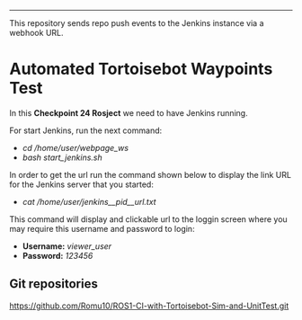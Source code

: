 
---
This repository sends repo push events to the Jenkins instance via a webhook URL.

# Automated Tortoisebot Waypoints Test

In this **Checkpoint 24 Rosject** we need to have Jenkins running. 

For start Jenkins, run the next command:

  - *cd /home/user/webpage_ws*
  - *bash start_jenkins.sh*

In order to get the url run the command shown below to display the link URL for the Jenkins server that you started:

  - *cat /home/user/jenkins__pid__url.txt*

This command will display and clickable url to the loggin screen where you may require this username and password to login:

  - **Username:** *viewer_user*
  - **Password:** *123456* 

## Git repositories

https://github.com/Romu10/ROS1-CI-with-Tortoisebot-Sim-and-UnitTest.git
 




